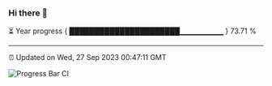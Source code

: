 ### Hi there 👋

⏳ Year progress { ██████████████████████▁▁▁▁▁▁▁▁ } 73.71 %

---

⏰ Updated on Wed, 27 Sep 2023 00:47:11 GMT

![Progress Bar CI](https://github.com/liununu/liununu/workflows/Progress%20Bar%20CI/badge.svg)
